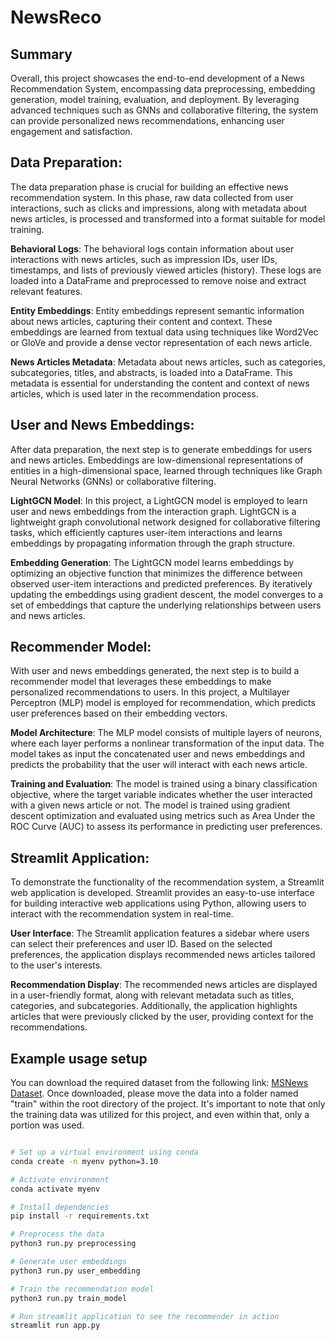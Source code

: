 # NewsReco

## Summary

Overall, this project showcases the end-to-end development of a News Recommendation System, encompassing data preprocessing, embedding generation, model training, evaluation, and deployment. By leveraging advanced techniques such as GNNs and collaborative filtering, the system can provide personalized news recommendations, enhancing user engagement and satisfaction.

## Data Preparation:

The data preparation phase is crucial for building an effective news recommendation system. In this phase, raw data collected from user interactions, such as clicks and impressions, along with metadata about news articles, is processed and transformed into a format suitable for model training.

**Behavioral Logs**: The behavioral logs contain information about user interactions with news articles, such as impression IDs, user IDs, timestamps, and lists of previously viewed articles (history). These logs are loaded into a DataFrame and preprocessed to remove noise and extract relevant features.

**Entity Embeddings**: Entity embeddings represent semantic information about news articles, capturing their content and context. These embeddings are learned from textual data using techniques like Word2Vec or GloVe and provide a dense vector representation of each news article.

**News Articles Metadata**: Metadata about news articles, such as categories, subcategories, titles, and abstracts, is loaded into a DataFrame. This metadata is essential for understanding the content and context of news articles, which is used later in the recommendation process.

## User and News Embeddings:

After data preparation, the next step is to generate embeddings for users and news articles. Embeddings are low-dimensional representations of entities in a high-dimensional space, learned through techniques like Graph Neural Networks (GNNs) or collaborative filtering.

**LightGCN Model**: In this project, a LightGCN model is employed to learn user and news embeddings from the interaction graph. LightGCN is a lightweight graph convolutional network designed for collaborative filtering tasks, which efficiently captures user-item interactions and learns embeddings by propagating information through the graph structure.

**Embedding Generation**: The LightGCN model learns embeddings by optimizing an objective function that minimizes the difference between observed user-item interactions and predicted preferences. By iteratively updating the embeddings using gradient descent, the model converges to a set of embeddings that capture the underlying relationships between users and news articles.

## Recommender Model:

With user and news embeddings generated, the next step is to build a recommender model that leverages these embeddings to make personalized recommendations to users. In this project, a Multilayer Perceptron (MLP) model is employed for recommendation, which predicts user preferences based on their embedding vectors.

**Model Architecture**: The MLP model consists of multiple layers of neurons, where each layer performs a nonlinear transformation of the input data. The model takes as input the concatenated user and news embeddings and predicts the probability that the user will interact with each news article.

**Training and Evaluation**: The model is trained using a binary classification objective, where the target variable indicates whether the user interacted with a given news article or not. The model is trained using gradient descent optimization and evaluated using metrics such as Area Under the ROC Curve (AUC) to assess its performance in predicting user preferences.

## Streamlit Application:

To demonstrate the functionality of the recommendation system, a Streamlit web application is developed. Streamlit provides an easy-to-use interface for building interactive web applications using Python, allowing users to interact with the recommendation system in real-time.

**User Interface**: The Streamlit application features a sidebar where users can select their preferences and user ID. Based on the selected preferences, the application displays recommended news articles tailored to the user's interests.

**Recommendation Display**: The recommended news articles are displayed in a user-friendly format, along with relevant metadata such as titles, categories, and subcategories. Additionally, the application highlights articles that were previously clicked by the user, providing context for the recommendations.

## Example usage setup

You can download the required dataset from the following link: [MSNews Dataset](https://msnews.github.io/). Once downloaded, please move the data into a folder named "train" within the root directory of the project. It's important to note that only the training data was utilized for this project, and even within that, only a portion was used.

```bash

# Set up a virtual environment using conda
conda create -n myenv python=3.10

# Activate environment
conda activate myenv

# Install dependencies
pip install -r requirements.txt

# Preprocess the data
python3 run.py preprocessing

# Generate user embeddings
python3 run.py user_embedding

# Train the recommendation model
python3 run.py train_model

# Run streamlit application to see the recommender in action
streamlit run app.py

```